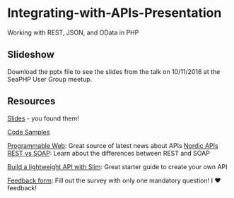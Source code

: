 # Integrating-with-APIs-Presentation
Working with REST, JSON, and OData in PHP


## Slideshow
Download the pptx file to see the slides from the talk on 10/11/2016 at the SeaPHP User Group meetup.

## Resources
[Slides](https://github.com/cbales/Integrating-with-APIs-Presentation/blob/master/Integrating%20with%20APIs.pptx) - you found them!

[Code Samples](https://github.com/cbales/Integrating-with-APIs-Presentation/tree/master/Demos)

[Programmable Web](http://www.programmableweb.com/): Great source of latest news about APIs
[Nordic APIs REST vs SOAP](http://nordicapis.com/rest-vs-soap-nordic-apis-infographic-comparison/): Learn about the differences between REST and SOAP

[Build a lightweight API with Slim](http://www.slimframework.com/docs/tutorial/first-app.html): Great starter guide to create your own API

[Feedback form](https://forms.office.com/Pages/ResponsePage.aspx?id=v4j5cvGGr0GRqy180BHbR0rE2AH_mFxGszFr7A1jVNFUOEpUQlFXRVlMTDdaWERMMEFJNldTQkVMRC4u): Fill out the survey with only one mandatory question! I :heart: feedback!

